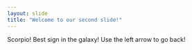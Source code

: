 ```yaml
---
layout: slide
title: "Welcome to our second slide!"
---
```

Scorpio! Best sign in the galaxy!
Use the left arrow to go back!
